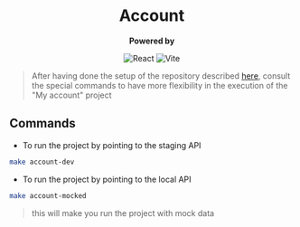 <div align="center">
  <h1>Account</h1>
<p>
<strong>Powered by</strong>

![React](https://img.shields.io/badge/react-2C8EBB.svg?style=falt&logo=react&logoColor=white)
![Vite](https://img.shields.io/badge/vite-%23b348ff.svg?style=falt&logo=vite&logoColor=%23ffcf2d)
</p>
</div>

> After having done the setup of the repository described [here](how-to-run.md), consult the special commands to have more flexibility in the execution of the "My account" project

## Commands

- To run the project by pointing to the staging API

```sh
make account-dev
```

- To run the project by pointing to the local API

```sh
make account-mocked
```

> this will make you run the project with mock data
